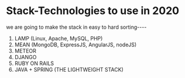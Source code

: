 # Stack-Technologies to use in 2020
we are going to make the stack in easy to hard sorting----
1. LAMP (Linux, Apache, MySQL, PHP)
2. MEAN (MongoDB, ExpressJS, AngularJS, nodeJS)
3. METEOR
4. DJANGO
5. RUBY ON RAILS
6. JAVA + SPRING (THE LIGHTWEIGHT STACK)
